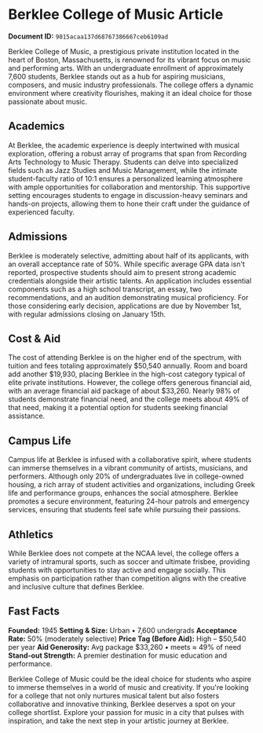 # Berklee College of Music Article

**Document ID:** `9015acaa137d68767386667ceb6109ad`

Berklee College of Music, a prestigious private institution located in the heart of Boston, Massachusetts, is renowned for its vibrant focus on music and performing arts. With an undergraduate enrollment of approximately 7,600 students, Berklee stands out as a hub for aspiring musicians, composers, and music industry professionals. The college offers a dynamic environment where creativity flourishes, making it an ideal choice for those passionate about music.

## Academics
At Berklee, the academic experience is deeply intertwined with musical exploration, offering a robust array of programs that span from Recording Arts Technology to Music Therapy. Students can delve into specialized fields such as Jazz Studies and Music Management, while the intimate student-faculty ratio of 10:1 ensures a personalized learning atmosphere with ample opportunities for collaboration and mentorship. This supportive setting encourages students to engage in discussion-heavy seminars and hands-on projects, allowing them to hone their craft under the guidance of experienced faculty.

## Admissions
Berklee is moderately selective, admitting about half of its applicants, with an overall acceptance rate of 50%. While specific average GPA data isn't reported, prospective students should aim to present strong academic credentials alongside their artistic talents. An application includes essential components such as a high school transcript, an essay, two recommendations, and an audition demonstrating musical proficiency. For those considering early decision, applications are due by November 1st, with regular admissions closing on January 15th.

## Cost & Aid
The cost of attending Berklee is on the higher end of the spectrum, with tuition and fees totaling approximately $50,540 annually. Room and board add another $19,930, placing Berklee in the high-cost category typical of elite private institutions. However, the college offers generous financial aid, with an average financial aid package of about $33,260. Nearly 98% of students demonstrate financial need, and the college meets about 49% of that need, making it a potential option for students seeking financial assistance.

## Campus Life
Campus life at Berklee is infused with a collaborative spirit, where students can immerse themselves in a vibrant community of artists, musicians, and performers. Although only 20% of undergraduates live in college-owned housing, a rich array of student activities and organizations, including Greek life and performance groups, enhances the social atmosphere. Berklee promotes a secure environment, featuring 24-hour patrols and emergency services, ensuring that students feel safe while pursuing their passions.

## Athletics
While Berklee does not compete at the NCAA level, the college offers a variety of intramural sports, such as soccer and ultimate frisbee, providing students with opportunities to stay active and engage socially. This emphasis on participation rather than competition aligns with the creative and inclusive culture that defines Berklee.

## Fast Facts
**Founded:** 1945
**Setting & Size:** Urban • 7,600 undergrads
**Acceptance Rate:** 50% (moderately selective)
**Price Tag (Before Aid):** High – $50,540 per year
**Aid Generosity:** Avg package $33,260 • meets ≈ 49% of need
**Stand-out Strength:** A premier destination for music education and performance.

Berklee College of Music could be the ideal choice for students who aspire to immerse themselves in a world of music and creativity. If you're looking for a college that not only nurtures musical talent but also fosters collaborative and innovative thinking, Berklee deserves a spot on your college shortlist. Explore your passion for music in a city that pulses with inspiration, and take the next step in your artistic journey at Berklee.
